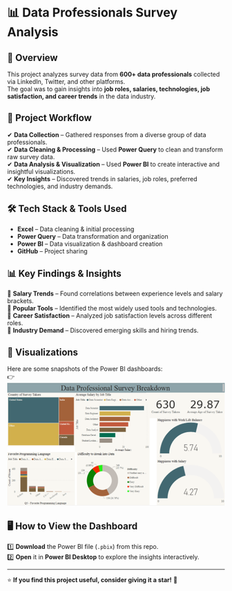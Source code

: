 # 📊 Data Professionals Survey Analysis  

## 📌 Overview  
This project analyzes survey data from **600+ data professionals** collected via LinkedIn, Twitter, and other platforms.  
The goal was to gain insights into **job roles, salaries, technologies, job satisfaction, and career trends** in the data industry.  

## 🔄 Project Workflow  
✔ **Data Collection** – Gathered responses from a diverse group of data professionals.  
✔ **Data Cleaning & Processing** – Used **Power Query** to clean and transform raw survey data.  
✔ **Data Analysis & Visualization** – Used **Power BI** to create interactive and insightful visualizations.  
✔ **Key Insights** – Discovered trends in salaries, job roles, preferred technologies, and industry demands.  

## 🛠 Tech Stack & Tools Used  
- **Excel** – Data cleaning & initial processing  
- **Power Query** – Data transformation and organization  
- **Power BI** – Data visualization & dashboard creation  
- **GitHub** – Project sharing  

## 📊 Key Findings & Insights  
📌 **Salary Trends** – Found correlations between experience levels and salary brackets.  
📌 **Popular Tools** – Identified the most widely used tools and technologies.  
📌 **Career Satisfaction** – Analyzed job satisfaction levels across different roles.  
📌 **Industry Demand** – Discovered emerging skills and hiring trends.  

## 📸 Visualizations  
Here are some snapshots of the Power BI dashboards:  
👉 
![Dashboard Preview](Dashboard.png)



## 🖥 How to View the Dashboard  
1️⃣ **Download** the Power BI file (`.pbix`) from this repo.  
2️⃣ **Open** it in **Power BI Desktop** to explore the insights interactively.  

---

⭐ **If you find this project useful, consider giving it a star!** 🌟  
